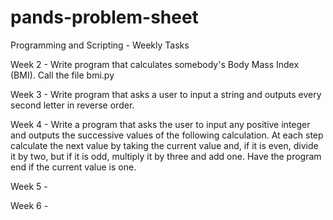 # pands-problem-sheet

Programming and Scripting - Weekly Tasks

Week 2 - Write program that calculates somebody's Body Mass Index (BMI). Call the file bmi.py

Week 3 - Write program that asks a user to input a string and outputs every second letter in reverse order.

Week 4 - Write a program that asks the user to input any positive integer and outputs the successive values of the following calculation.
At each step calculate the next value by taking the current value and, if it is even, divide it by two, but if it is odd, multiply it by three and add one.
Have the program end if the current value is one.

Week 5 - 

Week 6 - 